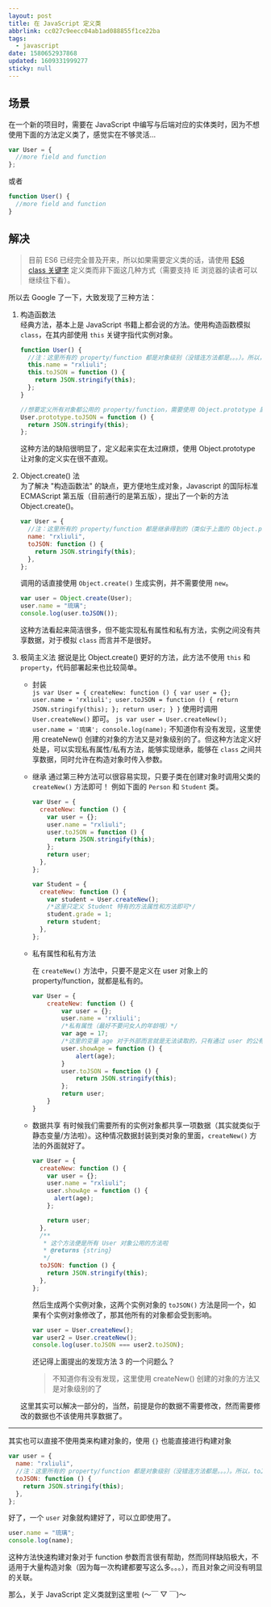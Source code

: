 ```yaml
---
layout: post
title: 在 JavaScript 定义类
abbrlink: cc027c9eecc04ab1ad088855f1ce22ba
tags:
  - javascript
date: 1580652937868
updated: 1609331999277
sticky: null
---
```


## 场景

在一个新的项目时，需要在 JavaScript 中编写与后端对应的实体类时，因为不想使用下面的方法定义类了，感觉实在不够灵活...

```js
var User = {
  //more field and function
};
```

或者

```js
function User() {
  //more field and function
}
```

## 解决

> 目前 ES6 已经完全普及开来，所以如果需要定义类的话，请使用 [ES6 class 关键字](https://developer.mozilla.org/zh-CN/docs/Web/JavaScript/Reference/Classes) 定义类而非下面这几种方式（需要支持 IE 浏览器的读者可以继续往下看）。

所以去 Google 了一下，大致发现了三种方法：

1.  构造函数法\
    经典方法，基本上是 JavaScript 书籍上都会说的方法。使用构造函数模拟 `class`，在其内部使用 `this` 关键字指代实例对象。

    ```js
    function User() {
      //注：这里所有的 property/function 都是对象级别（没错连方法都是。。。）。所以，toJSON() 方法在每个实例中都有一份，比较浪费内存，可以新建两 个 User 对象 user1,user2，然后使用 user1.toJSON === user2.toJSON 验证一下，你会发现为 false...(2333)
      this.name = "rxliuli";
      this.toJSON = function () {
        return JSON.stringify(this);
      };
    }

    //想要定义所有对象都公用的 property/function，需要使用 Object.prototype 属性（原型），例如下面定义一个公用的 toJSON() 方法
    User.prototype.toJSON = function () {
      return JSON.stringify(this);
    };
    ```

    这种方法的缺陷很明显了，定义起来实在太过麻烦，使用 Object.prototype 让对象的定义实在很不直观。

1.  Object.create() 法\
    为了解决 "构造函数法" 的缺点，更方便地生成对象，Javascript 的国际标准 ECMAScript 第五版（目前通行的是第五版），提出了一个新的方法 Object.create()。

    ```js
    var User = {
      //注：这里所有的 property/function 都是继承得到的（类似于上面的 Object.prototype），所以没有改变的 property/function 只会有一份
      name: "rxliuli",
      toJSON: function () {
        return JSON.stringify(this);
      },
    };
    ```

    调用的话直接使用 `Object.create()` 生成实例，并不需要使用 `new`。

    ```js
    var user = Object.create(User);
    user.name = "琉璃";
    console.log(user.toJSON());
    ```

    这种方法看起来简洁很多，但不能实现私有属性和私有方法，实例之间没有共享数据，对于模拟 `class` 而言并不是很好。

1.  极简主义法
    据说是比 Object.create() 更好的方法，此方法不使用 `this` 和 `property`，代码部署起来也比较简单。

    - 封装\
      `js var User = { createNew: function () { var user = {}; user.name = 'rxliuli'; user.toJSON = function () { return JSON.stringify(this); }; return user; } }`
      使用时调用 `User.createNew()` 即可。
      `js var user = User.createNew(); user.name = '琉璃'; console.log(name);`
      不知道你有没有发现，这里使用 createNew() 创建的对象的方法又是对象级别的了。但这种方法定义好处是，可以实现私有属性/私有方法，能够实现继承，能够在 `class` 之间共享数据，同时允许在构造对象时传入参数。

    - 继承
      通过第三种方法可以很容易实现，只要子类在创建对象时调用父类的 `createNew()` 方法即可！
      例如下面的 `Person` 和 `Student` 类。

      ```js
      var User = {
        createNew: function () {
          var user = {};
          user.name = "rxliuli";
          user.toJSON = function () {
            return JSON.stringify(this);
          };
          return user;
        },
      };

      var Student = {
        createNew: function () {
          var student = User.createNew();
          /*这里只定义 Student 特有的方法属性和方法即可*/
          student.grade = 1;
          return student;
        },
      };
      ```

    - 私有属性和私有方法

      在 `createNew()` 方法中，只要不是定义在 user 对象上的 property/function，就都是私有的。

      ```js
      var User = {
          createNew: function () {
              var user = {};
              user.name = 'rxliuli';
              /*私有属性（最好不要问女人的年龄哦）*/
              var age = 17;
              /*这里的变量 age 对于外部而言就是无法读取的，只有通过 user 的公有方*/法 showAge() 读取
              user.showAge = function () {
                  alert(age);
              }
              user.toJSON = function () {
                  return JSON.stringify(this);
              };
              return user;
          }
      }
      ```

    - 数据共享
      有时候我们需要所有的实例对象都共享一项数据（其实就类似于静态变量/方法啦）。这种情况数据封装到类对象的里面，`createNew()` 方法的外面就好了。

      ```js
      var User = {
        createNew: function () {
          var user = {};
          user.name = "rxliuli";
          user.showAge = function () {
            alert(age);
          };

          return user;
        },
        /**
         * 这个方法便是所有 User 对象公用的方法啦
         * @returns {string}
         */
        toJSON: function () {
          return JSON.stringify(this);
        },
      };
      ```

      然后生成两个实例对象，这两个实例对象的 `toJSON()` 方法是同一个，如果有个实例对象修改了，那其他所有的对象都会受到影响。

      ```js
      var user = User.createNew();
      var user2 = User.createNew();
      console.log(user.toJSON === user2.toJSON);
      ```

      还记得上面提出的发现方法 3 的一个问题么？

      > 不知道你有没有发现，这里使用 createNew() 创建的对象的方法又是对象级别的了

    这里其实可以解决一部分的，当然，前提是你的数据不需要修改，然而需要修改的数据也不该使用共享数据了。

---

其实也可以直接不使用类来构建对象的，使用 `{}` 也能直接进行构建对象

```js
var user = {
  name: "rxliuli",
  //注：这里所有的 property/function 都是对象级别（没错连方法都是。。。）。所以，toJSON() 方法在每个实例中都有一份，比较浪费内存
  toJSON: function () {
    return JSON.stringify(this);
  },
};
```

好了，一个 `user` 对象就构建好了，可以立即使用了。

```js
user.name = "琉璃";
console.log(name);
```

这种方法快速构建对象对于 function 参数而言很有帮助，然而同样缺陷极大，不适用于大量构造对象（因为每一次构建都要写这么多。。。），而且对象之间没有明显的关联。

那么，关于 JavaScript 定义类就到这里啦 (〜￣ ▽ ￣)〜

